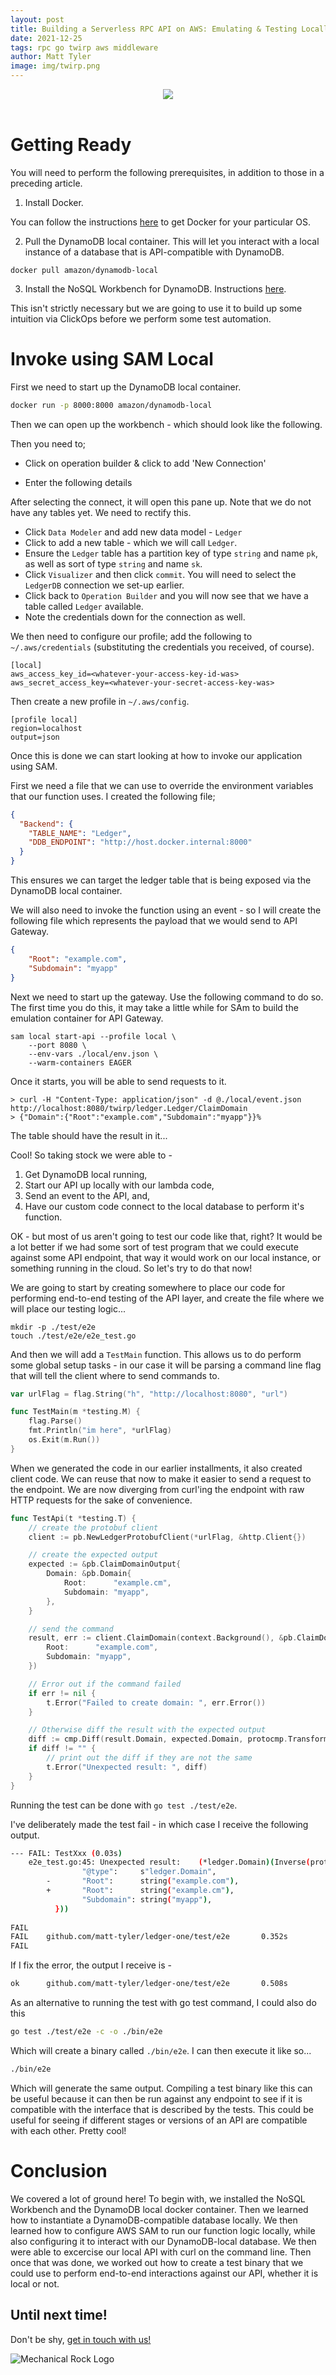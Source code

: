 ```yaml
---
layout: post
title: Building a Serverless RPC API on AWS: Emulating & Testing Locally
date: 2021-12-25
tags: rpc go twirp aws middleware
author: Matt Tyler
image: img/twirp.png
---
```


<center><img src="/img/twirp.png" /></center>
<br/>

# Getting Ready

You will need to perform the following prerequisites, in addition to those in a preceding article.

1. Install Docker.

  You can follow the instructions [here](https://docs.docker.com/get-docker/) to get Docker for your particular OS.

2. Pull the DynamoDB local container. This will let you interact with a local instance of a database that is API-compatible with DynamoDB.

`docker pull amazon/dynamodb-local`

3. Install the NoSQL Workbench for DynamoDB. Instructions [here](https://docs.aws.amazon.com/amazondynamodb/latest/developerguide/workbench.settingup.html).

This isn't strictly necessary but we are going to use it to build up some intuition via ClickOps before we perform some test automation.

# Invoke using SAM Local

First we need to start up the DynamoDB local container.

```bash
docker run -p 8000:8000 amazon/dynamodb-local
```

Then we can open up the workbench - which should look like the following.

Then you need to;

- Click on operation builder & click to add 'New Connection'

- Enter the following details

After selecting the connect, it will open this pane up. Note that we do not have any tables yet. We need to rectify this.

- Click `Data Modeler` and add new data model - `Ledger`
- Click to add a new table - which we will call `Ledger`.
- Ensure the `Ledger` table has a partition key of type `string` and name `pk`, as well as sort of type `string` and name `sk`.
- Click `Visualizer` and then click `commit`. You will need to select the `LedgerDB` connection we set-up earlier.
- Click back to `Operation Builder` and you will now see that we have a table called `Ledger` available.
- Note the credentials down for the connection as well.

We then need to configure our profile; add the following to `~/.aws/credentials` (substituting the credentials you received, of course).
```
[local]
aws_access_key_id=<whatever-your-access-key-id-was>
aws_secret_access_key=<whatever-your-secret-access-key-was>
```

Then create a new profile in `~/.aws/config`.

```
[profile local]
region=localhost
output=json
```

Once this is done we can start looking at how to invoke our application using SAM.

First we need a file that we can use to override the environment variables that our function uses. I created the following file;

```json
{
  "Backend": {
    "TABLE_NAME": "Ledger",
    "DDB_ENDPOINT": "http://host.docker.internal:8000"
  }
}
```

This ensures we can target the ledger table that is being exposed via the DynamoDB local container.

We will also need to invoke the function using an event - so I will create the following file which represents the payload that we would send to API Gateway.

```json
{
	"Root": "example.com",
	"Subdomain": "myapp"
}
```

Next we need to start up the gateway. Use the following command to do so. The first time you do this, it may take a little while for SAm to build the emulation container for API Gateway.

```
sam local start-api --profile local \
	--port 8080 \
	--env-vars ./local/env.json \
	--warm-containers EAGER
```

Once it starts, you will be able to send requests to it.

```
> curl -H "Content-Type: application/json" -d @./local/event.json http://localhost:8080/twirp/ledger.Ledger/ClaimDomain
> {"Domain":{"Root":"example.com","Subdomain":"myapp"}}% 
```

The table should have the result in it...

Cool! So taking stock we were able to -

1. Get DynamoDB local running,
2. Start our API up locally with our lambda code,
3. Send an event to the API, and,
4. Have our custom code connect to the local database to perform it's function.

OK - but most of us aren't going to test our code like that, right? It would be a lot better if we had some sort of test program that we could execute against some API endpoint, that way it would work on our local instance, or something running in the cloud. So let's try to do that now!

We are going to start by creating somewhere to place our code for performing end-to-end testing of the API layer, and create the file where we will place our testing logic...

```
mkdir -p ./test/e2e
touch ./test/e2e/e2e_test.go
```

And then we will add a `TestMain` function. This allows us to do perform some global setup tasks - in our case it will be parsing a command line flag that will tell the client where to send commands to.

```go
var urlFlag = flag.String("h", "http://localhost:8080", "url")

func TestMain(m *testing.M) {
	flag.Parse()
	fmt.Println("im here", *urlFlag)
	os.Exit(m.Run())
}
```

When we generated the code in our earlier installments, it also created client code. We can reuse that now to make it easier to send a request to the endpoint. We are now diverging from curl'ing the endpoint with raw HTTP requests for the sake of convenience.


```go
func TestApi(t *testing.T) {
	// create the protobuf client
	client := pb.NewLedgerProtobufClient(*urlFlag, &http.Client{})

	// create the expected output
	expected := &pb.ClaimDomainOutput{
		Domain: &pb.Domain{
			Root:      "example.cm",
			Subdomain: "myapp",
		},
	}

	// send the command
	result, err := client.ClaimDomain(context.Background(), &pb.ClaimDomainInput{
		Root:      "example.com",
		Subdomain: "myapp",
	})

	// Error out if the command failed
	if err != nil {
		t.Error("Failed to create domain: ", err.Error())
	}

	// Otherwise diff the result with the expected output
	diff := cmp.Diff(result.Domain, expected.Domain, protocmp.Transform())
	if diff != "" {
		// print out the diff if they are not the same
		t.Error("Unexpected result: ", diff)
	}
}
```

Running the test can be done with `go test ./test/e2e`.

I've deliberately made the test fail - in which case I receive the following output.

```bash
--- FAIL: TestXxx (0.03s)
    e2e_test.go:45: Unexpected result:    (*ledger.Domain)(Inverse(protocmp.Transform, protocmp.Message{
                "@type":     s"ledger.Domain",
        -       "Root":      string("example.com"),
        +       "Root":      string("example.cm"),
                "Subdomain": string("myapp"),
          }))
        
FAIL
FAIL    github.com/matt-tyler/ledger-one/test/e2e       0.352s
FAIL
```

If I fix the error, the output I receive is -

```bash
ok      github.com/matt-tyler/ledger-one/test/e2e       0.508s
```

As an alternative to running the test with go test command, I could also do this

```bash
go test ./test/e2e -c -o ./bin/e2e
```

Which will create a binary called `./bin/e2e`. I can then execute it like so...

```bash
./bin/e2e
```

Which will generate the same output. Compiling a test binary like this can be useful because it can then be run against any endpoint to see if it is compatible with the interface that is described by the tests. This could be useful for seeing if different stages or versions of an API are compatible with each other. Pretty cool!

# Conclusion

We covered a lot of ground here! To begin with, we installed the NoSQL Workbench and the DynamoDB local docker container. Then we learned how to instantiate a DynamoDB-compatible database locally. We then learned how to configure AWS SAM to run our function logic locally, while also configuring it to interact with our DynamoDB-local database. We then were able to excercise our local API with curl on the command line. Then once that was done, we worked out how to create a test binary that we could use to perform end-to-end interactions against our API, whether it is local or not.

Until next time!
---

Don't be shy, [get in touch with us!](https://www.mechanicalrock.io/lets-get-started)

![Mechanical Rock Logo](/img/mr-logo-dark-landscape.jpg)

